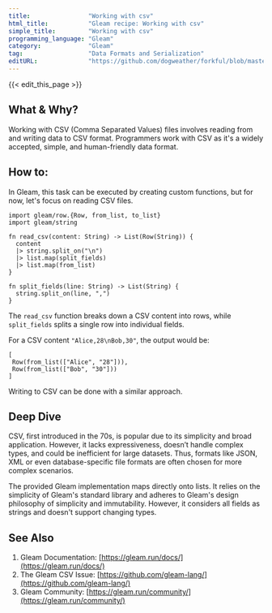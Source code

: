 ```yaml
---
title:                "Working with csv"
html_title:           "Gleam recipe: Working with csv"
simple_title:         "Working with csv"
programming_language: "Gleam"
category:             "Gleam"
tag:                  "Data Formats and Serialization"
editURL:              "https://github.com/dogweather/forkful/blob/master/content/en/gleam/working-with-csv.md"
---
```


{{< edit_this_page >}}

## What & Why?

Working with CSV (Comma Separated Values) files involves reading from and writing data to CSV format. Programmers work with CSV as it's a widely accepted, simple, and human-friendly data format.

## How to:

In Gleam, this task can be executed by creating custom functions, but for now, let's focus on reading CSV files.

```Gleam
import gleam/row.{Row, from_list, to_list}
import gleam/string

fn read_csv(content: String) -> List(Row(String)) {
  content
  |> string.split_on("\n")
  |> list.map(split_fields)
  |> list.map(from_list)
}

fn split_fields(line: String) -> List(String) {
  string.split_on(line, ",")
}
```

The `read_csv` function breaks down a CSV content into rows, while `split_fields` splits a single row into individual fields. 

For a CSV content `"Alice,28\nBob,30"`, the output would be:
```Gleam
[
 Row(from_list(["Alice", "28"])),
 Row(from_list(["Bob", "30"]))
]
```

Writing to CSV can be done with a similar approach. 

## Deep Dive

CSV, first introduced in the 70s, is popular due to its simplicity and broad application. However, it lacks expressiveness, doesn’t handle complex types, and could be inefficient for large datasets. Thus, formats like JSON, XML or even database-specific file formats are often chosen for more complex scenarios. 

The provided Gleam implementation maps directly onto lists. It relies on the simplicity of Gleam's standard library and adheres to Gleam's design philosophy of simplicity and immutability. However, it considers all fields as strings and doesn't support changing types.

## See Also

1. Gleam Documentation: [https://gleam.run/docs/](https://gleam.run/docs/)
2. The Gleam CSV Issue: [https://github.com/gleam-lang/](https://github.com/gleam-lang/)
3. Gleam Community: [https://gleam.run/community/](https://gleam.run/community/)